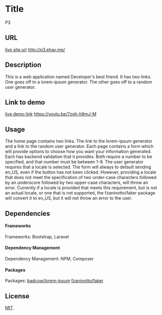 # Title
P3
## URL
[live site url](http://p3.ehay.me/) http://p3.ehay.me/
## Description
This is a web application named Developer's best friend. It has two links. One goes off to a lorem-ipsum generator. The other goes off to a random user generator.
## Link to demo
[live demo link](https://youtu.be/7zqh-h9mJ-M) https://youtu.be/7zqh-h9mJ-M
## Usage
The home page contains two links. The link to the lorem-ipsum generator and a link to the random user generator. Each page contains a form which will provide options to choose how you want your information generated. Each has backend validation that it provides. Both require a number to be specified, and that number must be between 1-9. The user generator requires that a locale is selected. The form will always to default sending en_US, even if the button has not been clicked. However, providing a locale that does not meet the specification of two under-case characters followed by an underscore followed by two upper-case characters, will throw an error. Currently if a locale is provided that meets this requirement, but is not an actual locale, or one that is not supported, the fzaninotto/faker package will convert it to en_US, but it will not throw an error to the user.
## Dependencies
#### Frameworks
Frameworks: Bootstrap, Laravel
#### Dependency Management
Dependency Management: NPM, Composer
#### Packages
Packages: [badcow/lorem-ipsum](https://packagist.org/packages/badcow/lorem-ipsum)
          [fzaninotto/faker](https://packagist.org/packages/fzaninotto/faker)

## License
[MIT](http://opensource.org/licenses/MIT).
